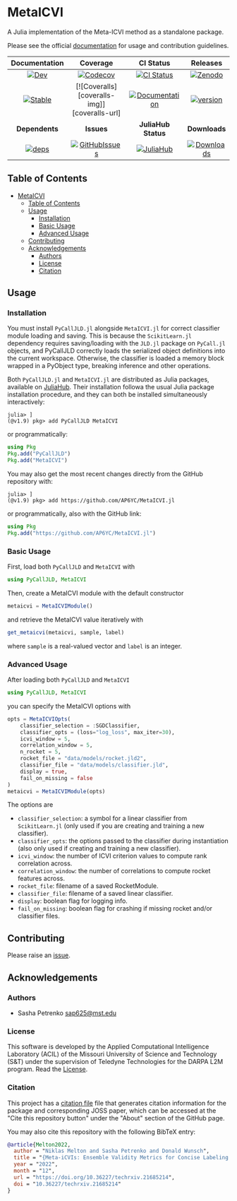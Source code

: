 # MetaICVI

A Julia implementation of the Meta-ICVI method as a standalone package.

Please see the official [documentation][docs-dev-url] for usage and contribution guidelines.

| **Documentation** | **Coverage** | **CI Status** | **Releases** |
|:-----------------:|:------------:|:-------------:|:------------:|
| [![Dev][docs-dev-img]][docs-dev-url] | [![Codecov][codecov-img]][codecov-url] | [![CI Status][ci-img]][ci-url] | [![Zenodo][zenodo-img]][zenodo-url] |
| [![Stable][docs-stable-img]][docs-stable-url] | [![Coveralls][coveralls-img]][coveralls-url] | [![Documentation][doc-status-img]][doc-status-url] | [![version][version-img]][version-url] |
| **Dependents** | **Issues** | **JuliaHub Status** | **Downloads** |
| [![deps][deps-img]][deps-url] | [![GitHubIssues][issues-img]][issues-url] | [![JuliaHub][pkgeval-img]][pkgeval-url] | [![Downloads][downloads-img]][downloads-url] |

[version-img]: https://juliahub.com/docs/General/MetaICVI/stable/version.svg
[version-url]: https://juliahub.com/ui/Packages/General/MetaICVI

[deps-img]: https://juliahub.com/docs/General/MetaICVI/stable/deps.svg
[deps-url]: https://juliahub.com/ui/Packages/General/MetaICVI?t=2

[downloads-img]: https://shields.io/endpoint?url=https://pkgs.genieframework.com/api/v1/badge/MetaICVI
[downloads-url]: https://pkgs.genieframework.com?packages=MetaICVI

[issues-img]: https://img.shields.io/github/issues/AP6YC/MetaICVI.jl
[issues-url]: https://github.com/AP6YC/MetaICVI.jl/issues

[zenodo-img]: https://zenodo.org/badge/DOI/10.5281/zenodo.5633988.svg
[zenodo-url]: https://doi.org/10.5281/zenodo.5633988

[docs-stable-img]: https://img.shields.io/badge/docs-stable-blue.svg
[docs-stable-url]: https://AP6YC.github.io/MetaICVI.jl/stable

[docs-dev-img]: https://img.shields.io/badge/docs-dev-blue.svg
[docs-dev-url]: https://AP6YC.github.io/MetaICVI.jl/dev

[doc-status-img]: https://github.com/AP6YC/MetaICVI.jl/actions/workflows/Documentation.yml/badge.svg
[doc-status-url]: https://github.com/AP6YC/MetaICVI.jl/actions/workflows/Documentation.yml

[ci-img]: https://github.com/AP6YC/MetaICVI.jl/workflows/CI/badge.svg
[ci-url]: https://github.com/AP6YC/MetaICVI.jl/actions

[codecov-img]: https://codecov.io/gh/AP6YC/MetaICVI.jl/branch/main/graph/badge.svg
[codecov-url]: https://codecov.io/gh/AP6YC/MetaICVI.jl

[pkgeval-img]: https://juliahub.com/docs/MetaICVI/pkgeval.svg
[pkgeval-url]: https://juliahub.com/ui/Packages/MetaICVI/N0cWm

[issues-url]: https://github.com/AP6YC/MetaICVI.jl/issues

## Table of Contents

- [MetaICVI](#metaicvi)
  - [Table of Contents](#table-of-contents)
  - [Usage](#usage)
    - [Installation](#installation)
    - [Basic Usage](#basic-usage)
    - [Advanced Usage](#advanced-usage)
  - [Contributing](#contributing)
  - [Acknowledgements](#acknowledgements)
    - [Authors](#authors)
    - [License](#license)
    - [Citation](#citation)

## Usage

### Installation

You must install `PyCallJLD.jl` alongside `MetaICVI.jl` for correct classifier module loading and saving.
This is because the `ScikitLearn.jl` dependency requires saving/loading with the `JLD.jl` package on `PyCall.jl` objects, and PyCallJLD correctly loads the serialized object definitions into the current workspace.
Otherwise, the classifier is loaded a memory block wrapped in a PyObject type, breaking inference and other operations.

Both `PyCallJLD.jl` and `MetaICVI.jl` are distributed as Julia packages, available on [JuliaHub](https://juliahub.com/).
Their installation followa the usual Julia package installation procedure, and they can both be installed simultaneously interactively:

```julia-repl
julia> ]
(@v1.9) pkg> add PyCallJLD MetaICVI
```

or programmatically:

```julia
using Pkg
Pkg.add("PyCallJLD")
Pkg.add("MetaICVI")
```

You may also get the most recent changes directly from the GitHub repository with:

```julia-repl
julia> ]
(@v1.9) pkg> add https://github.com/AP6YC/MetaICVI.jl
```

or programmatically, also with the GitHub link:

```julia
using Pkg
Pkg.add("https://github.com/AP6YC/MetaICVI.jl")
```

### Basic Usage

First, load both `PyCallJLD` and `MetaICVI` with

```julia
using PyCallJLD, MetaICVI
```

Then, create a MetaICVI module with the default constructor

```julia
metaicvi = MetaICVIModule()
```

and retrieve the MetaICVI value iteratively with

```julia
get_metaicvi(metaicvi, sample, label)
```

where `sample` is a real-valued vector and `label` is an integer.

### Advanced Usage

After loading both `PyCallJLD` and `MetaICVI`

```julia
using PyCallJLD, MetaICVI
```

you can specify the MetaICVI options with

```julia
opts = MetaICVIOpts(
    classifier_selection = :SGDClassifier,
    classifier_opts = (loss="log_loss", max_iter=30),
    icvi_window = 5,
    correlation_window = 5,
    n_rocket = 5,
    rocket_file = "data/models/rocket.jld2",
    classifier_file = "data/models/classifier.jld",
    display = true,
    fail_on_missing = false
)
metaicvi = MetaICVIModule(opts)
```

The options are

- `classifier_selection`: a symbol for a linear classifier from `ScikitLearn.jl` (only used if you are creating and training a new classifier).
- `classifier_opts`: the options passed to the classifier during instantiation (also only used if creating and training a new classifier).
- `icvi_window`: the number of ICVI criterion values to compute rank correlation across.
- `correlation_window`: the number of correlations to compute rocket features across.
- `rocket_file`: filename of a saved RocketModule.
- `classifier_file`: filename of a saved linear classifier.
- `display`: boolean flag for logging info.
- `fail_on_missing`: boolean flag for crashing if missing rocket and/or classifier files.

## Contributing

Please raise an [issue][issues-url].

## Acknowledgements

### Authors

- Sasha Petrenko <sap625@mst.edu>

### License

This software is developed by the Applied Computational Intelligence Laboratory (ACIL) of the Missouri University of Science and Technology (S&amp;T) under the supervision of Teledyne Technologies for the DARPA L2M program.
Read the [License](LICENSE).

### Citation

This project has a [citation file](CITATION.cff) file that generates citation information for the package and corresponding JOSS paper, which can be accessed at the "Cite this repository button" under the "About" section of the GitHub page.

You may also cite this repository with the following BibTeX entry:

```bibtex
@article{Melton2022,
  author = "Niklas Melton and Sasha Petrenko and Donald Wunsch",
  title = "{Meta-iCVIs: Ensemble Validity Metrics for Concise Labeling of Correct, Under- or Over-Partitioning in Streaming Clustering}",
  year = "2022",
  month = "12",
  url = "https://doi.org/10.36227/techrxiv.21685214",
  doi = "10.36227/techrxiv.21685214"
}
```
